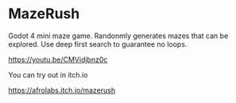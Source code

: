 # MazeRush
Godot 4 mini maze game. Randonmly generates mazes that can be explored. Use deep first search to guarantee no loops.

https://youtu.be/CMVidjbnz0c

You can try out in itch.io 

https://afrolabs.itch.io/mazerush

